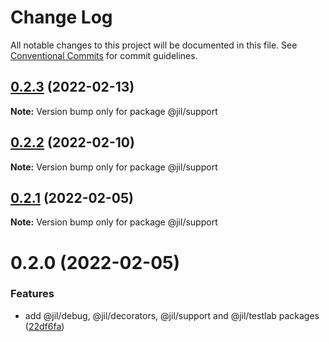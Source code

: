 # Change Log

All notable changes to this project will be documented in this file.
See [Conventional Commits](https://conventionalcommits.org) for commit guidelines.

## [0.2.3](https://github.com/jiljs/jil/compare/@jil/support@0.2.2...@jil/support@0.2.3) (2022-02-13)

**Note:** Version bump only for package @jil/support





## [0.2.2](https://github.com/jiljs/jil/compare/@jil/support@0.2.1...@jil/support@0.2.2) (2022-02-10)

**Note:** Version bump only for package @jil/support





## [0.2.1](https://github.com/jiljs/jil/compare/@jil/support@0.2.0...@jil/support@0.2.1) (2022-02-05)

**Note:** Version bump only for package @jil/support





# 0.2.0 (2022-02-05)


### Features

* add @jil/debug, @jil/decorators, @jil/support and @jil/testlab packages ([22df6fa](https://github.com/jiljs/jil/commit/22df6fad4f572e23aaca8027eab836bfcb133866))
